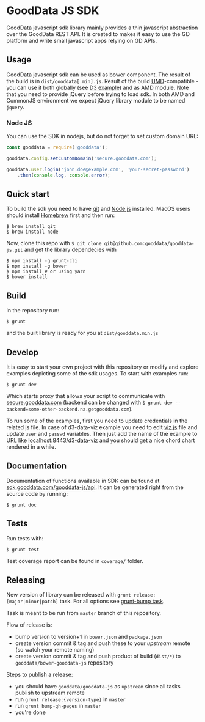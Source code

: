 # GoodData JS SDK
GoodData javascript sdk library mainly provides a thin javascript abstraction
over the GoodData REST API. It is created to makes it easy to use the GD platform
and write small javascript apps relying on GD APIs.

## Usage

GoodData javascript sdk can be used as bower component. The result of the build is
in `dist/gooddata[.min].js`. Result of the build [UMD](https://github.com/umdjs/umd)-compatible -
you can use it both globally (see [D3 example][d3ex]) and as AMD module. Note that you need to provide
jQuery before trying to load sdk. In both AMD and CommonJS environment we expect jQuery library module
to be named `jquery`.

### Node JS

You can use the SDK in nodejs, but do not forget to set custom domain URL:
```js
const gooddata = require('gooddata');

gooddata.config.setCustomDomain('secure.gooddata.com');

gooddata.user.login('john.doe@example.com', 'your-secret-password')
    .then(console.log, console.error);
```

## Quick start
To build the sdk you need to have [git](http://git-scm.com) and [Node.js](http://nodejs.org)
installed. MacOS users should install [Homebrew](http://mxcl.github.com/homebrew/)
first and then run:
```
$ brew install git
$ brew install node
```
Now, clone this repo with `$ git clone git@github.com:gooddata/gooddata-js.git`
and get the library dependecies with
```
$ npm install -g grunt-cli
$ npm install -g bower
$ npm install # or using yarn
$ bower install
```
## Build
In the repository run:
```
$ grunt
```
and the built library is ready for you at `dist/gooddata.min.js`

## Develop
It is easy to start your own project with this repository or modify and explore
examples depicting some of the sdk usages. To start with examples run:
```
$ grunt dev
```
Which starts proxy that allows your script to communicate with [secure.gooddata.com](https://secure.gooddata.com)
(backend can be changed with `$ grunt dev --backend=some-other-backend.na.getgooddata.com`).

To run some of the examples, first you need to update credentials in the related js file.
In case of d3-data-viz example you need to edit
[viz.js](https://github.com/gooddata/gooddata-js/blob/develop/examples/d3-data-viz/viz.js)
file and update `user` and `passwd` variables. Then just add the name of the example to URL like
[localhost:8443/d3-data-viz](https://localhost:8443/d3-data-viz) and you should get a nice chord
chart rendered in a while.

## Documentation
Documentation of functions available in SDK can be found at [sdk.gooddata.com/gooddata-js/api](http://sdk.gooddata.com/gooddata-js/api).
It can be generated right from the source code by running:
```
$ grunt doc
```

## Tests
Run tests with:
```
$ grunt test
```
Test coverage report can be found in `coverage/` folder.

## Releasing
New version of library can be released with `grunt release:[major|minor|patch]` task. For all options
see [grunt-bump task][vjBump].

Task is meant to be run from `master` branch of this repository.

Flow of release is:

* bump version to version+1 in `bower.json` and `package.json`
* create version commit & tag and push these to your *upstream* remote (so watch your remote naming)
* create version commit & tag and push product of build (`dist/*`) to `gooddata/bower-gooddata-js` repository

Steps to publish a release:

* you should have `gooddata/gooddata-js` as `upstream` since all tasks publish to upstream remote
* run `grunt release:{version-type}` in `master`
* run `grunt bump-gh-pages` in `master`
* you're done

[d3ex]: examples/d3-data-viz/viz.js
[vjBump]: https://github.com/vojtajina/grunt-bump
